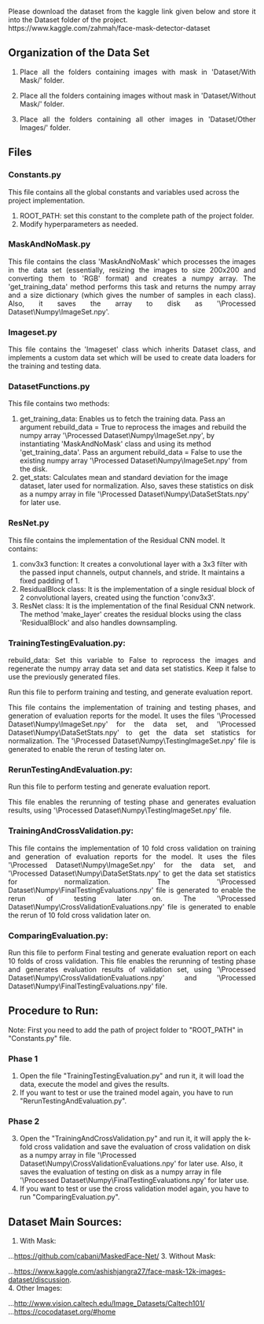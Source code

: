 <p align="justify">Please download the dataset from the kaggle link given below and store it into the Dataset folder of the project.<br>
https://www.kaggle.com/zahmah/face-mask-detector-dataset</p>

## Organization of the Data Set
1. <p align="justify">Place all the folders containing images with mask in 'Dataset/With Mask/' folder.</p>
2. <p align="justify">Place all the folders containing images without mask in 'Dataset/Without Mask/' folder.</p>
3. <p align="justify">Place all the folders containing all other images in 'Dataset/Other Images/' folder.</p>

## Files
### Constants.py
This file contains all the global constants and variables used across the project implementation.
1. ROOT_PATH: set this constant to the complete path of the project folder.
2. Modify hyperparameters as needed.

### MaskAndNoMask.py
<p align="justify">This file contains the class 'MaskAndNoMask' which processes the images in the data set (essentially, resizing the images to size 200x200 and converting them to 'RGB' format) and creates a numpy array. The 'get_training_data' method performs this task and returns the numpy array and a size dictionary (which gives the number of samples in each class). Also, it saves the array to disk as '\Processed Dataset\Numpy\ImageSet.npy'.</p>

### Imageset.py
<p align="justify">This file contains the 'Imageset' class which inherits Dataset class, and implements a custom data set which will be used to create data loaders for the training and testing data.</p>

### DatasetFunctions.py
This file contains two methods:
1. get_training_data: Enables us to fetch the training data. Pass an argument rebuild_data = True to reprocess the images and rebuild the numpy array '\Processed Dataset\Numpy\ImageSet.npy', by instantiating 'MaskAndNoMask' class and using its method 'get_training_data'. Pass an argument rebuild_data = False to use the existing numpy array '\Processed Dataset\Numpy\ImageSet.npy' from the disk.
2. get_stats: Calculates mean and standard deviation for the image dataset, later used for normalization. Also, saves these statistics on disk as a numpy array in file '\Processed Dataset\Numpy\DataSetStats.npy' for later use.

### ResNet.py
This file contains the implementation of the Residual CNN model. It contains:
1. conv3x3 function: It creates a convolutional layer with a 3x3 filter with the passed input channels, output channels, and stride. It maintains a fixed padding of 1.
2. ResidualBlock class: It is the implementation of a single residual block of 2 convolutional layers, created using the function 'conv3x3'.
3. ResNet class: It is the implementation of the final Residual CNN network. The method 'make_layer' creates the residual blocks using the class 'ResidualBlock' and also handles downsampling.

### TrainingTestingEvaluation.py:
<p align="justify">rebuild_data: Set this variable to False to reprocess the images and regenerate the numpy array data set and data set statistics. Keep it false to use the previously generated files.</p>
<p align="justify">Run this file to perform training and testing, and generate evaluation report.</p>
<p align="justify">This file contains the implementation of training and testing phases, and generation of evaluation reports for the model. It uses the files '\Processed Dataset\Numpy\ImageSet.npy' for the data set, and '\Processed Dataset\Numpy\DataSetStats.npy' to get the data set statistics for normalization. The '\Processed Dataset\Numpy\TestingImageSet.npy' file is generated to enable the rerun of testing later on.</p>

### RerunTestingAndEvaluation.py:
<p align="justify">Run this file to perform testing and generate evaluation report.</p>
<p align="justify">This file enables the rerunning of testing phase and generates evaluation results, using '\Processed Dataset\Numpy\TestingImageSet.npy' file.</p>

### TrainingAndCrossValidation.py:
<p align="justify">This file contains the implementation of 10 fold cross validation on training and generation of evaluation reports for the model. It uses the files '\Processed Dataset\Numpy\ImageSet.npy' for the data set, and '\Processed Dataset\Numpy\DataSetStats.npy' to get the data set statistics for normalization. The '\Processed Dataset\Numpy\FinalTestingEvaluations.npy' file is generated to enable the rerun of testing later on. The '\Processed Dataset\Numpy\CrossValidationEvaluations.npy' file is generated to enable the rerun of 10 fold cross validation later on.</p>

### ComparingEvaluation.py:
<p align="justify">Run this file to perform Final testing and generate evaluation report on each 10 folds of cross validation.
This file enables the rerunning of testing phase and generates evaluation results of validation set, using '\Processed Dataset\Numpy\CrossValidationEvaluations.npy' and '\Processed Dataset\Numpy\FinalTestingEvaluations.npy' file.</p>

## Procedure to Run:
Note: First you need to add the path of project folder to "ROOT_PATH" in "Constants.py" file.

### Phase 1
1. Open the file "TrainingTestingEvaluation.py" and run it, it will load the data, execute the model and gives the results.
2. If you want to test or use the trained model again, you have to run "RerunTestingAndEvaluation.py".

### Phase 2
3. Open the "TrainingAndCrossValidation.py" and run it, it will apply the k-fold cross validation and save the evaluation of cross validation on disk as a numpy array in file
'\Processed Dataset\Numpy\CrossValidationEvaluations.npy' for later use. Also, it saves the evaluation of testing on disk as a numpy array in file '\Processed Dataset\Numpy\FinalTestingEvaluations.npy' for later use.
4. If you want to test or use the cross validation model again, you have to run "ComparingEvaluation.py".

## Dataset Main Sources:
1. With Mask:

...https://github.com/cabani/MaskedFace-Net/
3. Without Mask:

...https://www.kaggle.com/ashishjangra27/face-mask-12k-images-dataset/discussion.	
4. Other Images:

...http://www.vision.caltech.edu/Image_Datasets/Caltech101/
...https://cocodataset.org/#home
